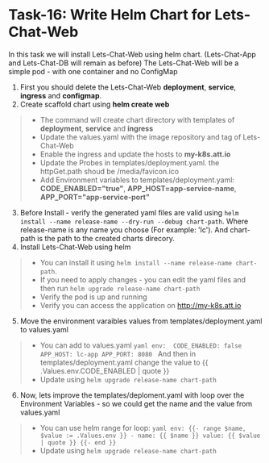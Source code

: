 # Task-16: Write Helm Chart for Lets-Chat-Web

In this task we will install Lets-Chat-Web using helm chart. (Lets-Chat-App and Lets-Chat-DB will remain as before)
The Lets-Chat-Web will be a simple pod - with one container and no ConfigMap

1. First you should delete the Lets-Chat-Web **deployment**, **service**, **ingress** and **configmap**.
2. Create scaffold chart using **helm create web**
  > * The command will create chart directory with templates of **deployment**, **service** and **ingress**
  > * Update the values.yaml with the image repository and tag of Lets-Chat-Web
  > * Enable the ingress and update the hosts to **my-k8s.att.io**
  > * Update the Probes in templates/deployment.yaml. the httpGet.path shoud be /media/favicon.ico
  > * Add Environment variables to templates/deployment.yaml: **CODE_ENABLED="true"**, **APP_HOST=app-service-name**, **APP_PORT="app-service-port"**
3. Before Install - verify the generated yaml files are valid using `helm install --name release-name --dry-run --debug chart-path`. Where release-name is any name you choose (For example: 'lc'). And chart-path is the path to the created charts direcory.
4. Install Lets-Chat-Web using helm
  > * You can install it using `helm install --name release-name chart-path`. 
  > * If you need to apply changes - you can edit the yaml files and then run `helm upgrade release-name chart-path`
  > * Verify the pod is up and running
  > * Verify you can access the application on http://my-k8s.att.io
5. Move the environment varaibles values from templates/deployment.yaml to values.yaml
  > * You can add to values.yaml
      ```yaml
      env: 
        CODE_ENABLED: false
        APP_HOST: lc-app
        APP_PORT: 8080
      ```
      And then in templates/deployment.yaml change the value to {{ .Values.env.CODE_ENABLED | quote }}
  > * Update using `helm upgrade release-name chart-path`
6. Now, lets improve the templates/deploment.yaml with loop over the Environment Variables - so we could get the name and the value from values.yaml
  > * You can use helm range for loop:
      ```yaml
      env:
      {{- range $name, $value := .Values.env }}
      - name: {{ $name }}
        value: {{ $value | quote }}
      {{- end }}
      ```
  > * Update using `helm upgrade release-name chart-path`

 